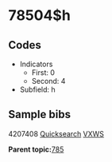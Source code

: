 # 78504$h

## Codes

-   Indicators
    -   First: 0
    -   Second: 4
-   Subfield: h

## Sample bibs

4207408 [Quicksearch](https://search.library.yale.edu/catalog/4207408) [VXWS](http://prodorbis.library.yale.edu:7014/vxws/GetHoldingsService?bibId=4207408)

**Parent topic:**[785](../../tags/785/785.md)

